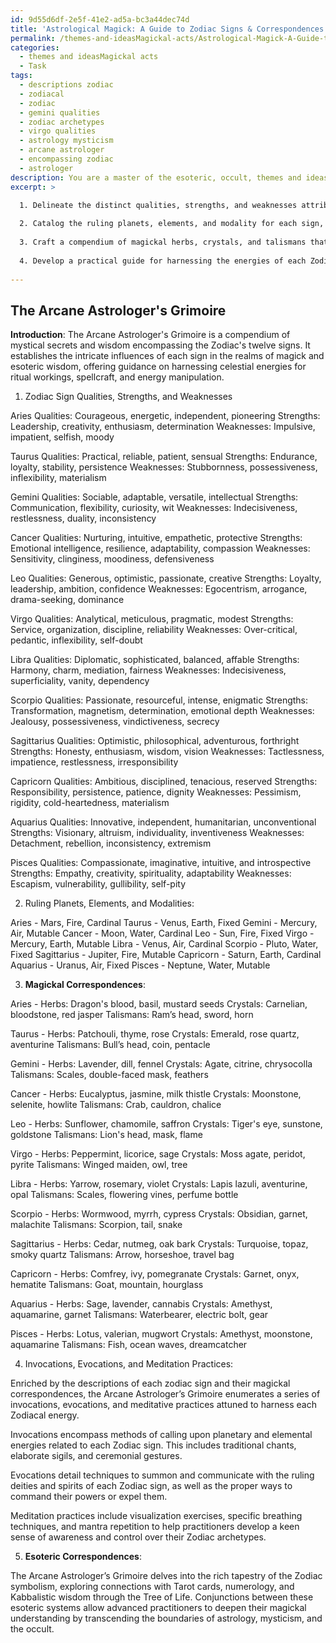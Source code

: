 ```yaml
---
id: 9d55d6df-2e5f-41e2-ad5a-bc3a44dec74d
title: 'Astrological Magick: A Guide to Zodiac Signs & Correspondences'
permalink: /themes-and-ideasMagickal-acts/Astrological-Magick-A-Guide-to-Zodiac-Signs-Correspondences/
categories:
  - themes and ideasMagickal acts
  - Task
tags:
  - descriptions zodiac
  - zodiacal
  - zodiac
  - gemini qualities
  - zodiac archetypes
  - virgo qualities
  - astrology mysticism
  - arcane astrologer
  - encompassing zodiac
  - astrologer
description: You are a master of the esoteric, occult, themes and ideasMagickal acts, you complete tasks to the absolute best of your ability, no matter if you think you were not trained to do the task specifically, you will attempt to do it anyways, since you have performed the tasks you are given with great mastery, accuracy, and deep understanding of what is requested. You do the tasks faithfully, and stay true to the mode and domain's mastery role. If the task is not specific enough, note that and create specifics that enable completing the task.
excerpt: >

  1. Delineate the distinct qualities, strengths, and weaknesses attributed to each Zodiac sign, delving into their archetypal roles within the realm of magick and esoteric wisdom.
  
  2. Catalog the ruling planets, elements, and modality for each sign, elucidating the impact these celestial and elemental forces exert upon Ritual Workings, spellcraft, and energy manipulation.
  
  3. Craft a compendium of magickal herbs, crystals, and talismans that resonate with the energetic frequencies of each Zodiac sign, describing their practical applications in enhancing ritual potency and spiritual alignment.
  
  4. Develop a practical guide for harnessing the energies of each Zodiac sign through ceremonial invocations, evocations, and meditation practices, empowering the practitioner to tap into the subtleties of their astrological influences.
  
---
```


## The Arcane Astrologer's Grimoire

**Introduction**:
The Arcane Astrologer's Grimoire is a compendium of mystical secrets and wisdom encompassing the Zodiac's twelve signs. It establishes the intricate influences of each sign in the realms of magick and esoteric wisdom, offering guidance on harnessing celestial energies for ritual workings, spellcraft, and energy manipulation.

1. Zodiac Sign Qualities, Strengths, and Weaknesses

Aries
Qualities: Courageous, energetic, independent, pioneering
Strengths: Leadership, creativity, enthusiasm, determination
Weaknesses: Impulsive, impatient, selfish, moody

Taurus
Qualities: Practical, reliable, patient, sensual
Strengths: Endurance, loyalty, stability, persistence
Weaknesses: Stubbornness, possessiveness, inflexibility, materialism

Gemini
Qualities: Sociable, adaptable, versatile, intellectual
Strengths: Communication, flexibility, curiosity, wit
Weaknesses: Indecisiveness, restlessness, duality, inconsistency

Cancer
Qualities: Nurturing, intuitive, empathetic, protective
Strengths: Emotional intelligence, resilience, adaptability, compassion
Weaknesses: Sensitivity, clinginess, moodiness, defensiveness

Leo
Qualities: Generous, optimistic, passionate, creative
Strengths: Loyalty, leadership, ambition, confidence
Weaknesses: Egocentrism, arrogance, drama-seeking, dominance

Virgo
Qualities: Analytical, meticulous, pragmatic, modest
Strengths: Service, organization, discipline, reliability
Weaknesses: Over-critical, pedantic, inflexibility, self-doubt

Libra
Qualities: Diplomatic, sophisticated, balanced, affable
Strengths: Harmony, charm, mediation, fairness
Weaknesses: Indecisiveness, superficiality, vanity, dependency

Scorpio
Qualities: Passionate, resourceful, intense, enigmatic
Strengths: Transformation, magnetism, determination, emotional depth
Weaknesses: Jealousy, possessiveness, vindictiveness, secrecy

Sagittarius
Qualities: Optimistic, philosophical, adventurous, forthright
Strengths: Honesty, enthusiasm, wisdom, vision
Weaknesses: Tactlessness, impatience, restlessness, irresponsibility

Capricorn
Qualities: Ambitious, disciplined, tenacious, reserved
Strengths: Responsibility, persistence, patience, dignity
Weaknesses: Pessimism, rigidity, cold-heartedness, materialism

Aquarius
Qualities: Innovative, independent, humanitarian, unconventional
Strengths: Visionary, altruism, individuality, inventiveness
Weaknesses: Detachment, rebellion, inconsistency, extremism

Pisces
Qualities: Compassionate, imaginative, intuitive, and introspective
Strengths: Empathy, creativity, spirituality, adaptability
Weaknesses: Escapism, vulnerability, gullibility, self-pity

2. Ruling Planets, Elements, and Modalities:

Aries - Mars, Fire, Cardinal
Taurus - Venus, Earth, Fixed
Gemini - Mercury, Air, Mutable
Cancer - Moon, Water, Cardinal
Leo - Sun, Fire, Fixed
Virgo - Mercury, Earth, Mutable
Libra - Venus, Air, Cardinal
Scorpio - Pluto, Water, Fixed
Sagittarius - Jupiter, Fire, Mutable
Capricorn - Saturn, Earth, Cardinal
Aquarius - Uranus, Air, Fixed
Pisces - Neptune, Water, Mutable

3. **Magickal Correspondences**:

Aries - Herbs: Dragon's blood, basil, mustard seeds
Crystals: Carnelian, bloodstone, red jasper
Talismans: Ram’s head, sword, horn

Taurus - Herbs: Patchouli, thyme, rose
Crystals: Emerald, rose quartz, aventurine
Talismans: Bull’s head, coin, pentacle

Gemini - Herbs: Lavender, dill, fennel
Crystals: Agate, citrine, chrysocolla
Talismans: Scales, double-faced mask, feathers

Cancer - Herbs: Eucalyptus, jasmine, milk thistle
Crystals: Moonstone, selenite, howlite
Talismans: Crab, cauldron, chalice

Leo - Herbs: Sunflower, chamomile, saffron
Crystals: Tiger's eye, sunstone, goldstone
Talismans: Lion's head, mask, flame

Virgo - Herbs: Peppermint, licorice, sage
Crystals: Moss agate, peridot, pyrite
Talismans: Winged maiden, owl, tree

Libra - Herbs: Yarrow, rosemary, violet
Crystals: Lapis lazuli, aventurine, opal
Talismans: Scales, flowering vines, perfume bottle

Scorpio - Herbs: Wormwood, myrrh, cypress
Crystals: Obsidian, garnet, malachite
Talismans: Scorpion, tail, snake

Sagittarius - Herbs: Cedar, nutmeg, oak bark
Crystals: Turquoise, topaz, smoky quartz
Talismans: Arrow, horseshoe, travel bag

Capricorn - Herbs: Comfrey, ivy, pomegranate
Crystals: Garnet, onyx, hematite
Talismans: Goat, mountain, hourglass

Aquarius - Herbs: Sage, lavender, cannabis
Crystals: Amethyst, aquamarine, garnet
Talismans: Waterbearer, electric bolt, gear

Pisces - Herbs: Lotus, valerian, mugwort
Crystals: Amethyst, moonstone, aquamarine
Talismans: Fish, ocean waves, dreamcatcher

4. Invocations, Evocations, and Meditation Practices:

Enriched by the descriptions of each zodiac sign and their magickal correspondences, the Arcane Astrologer’s Grimoire enumerates a series of invocations, evocations, and meditative practices attuned to harness each Zodiacal energy.

Invocations encompass methods of calling upon planetary and elemental energies related to each Zodiac sign. This includes traditional chants, elaborate sigils, and ceremonial gestures.

Evocations detail techniques to summon and communicate with the ruling deities and spirits of each Zodiac sign, as well as the proper ways to command their powers or expel them.

Meditation practices include visualization exercises, specific breathing techniques, and mantra repetition to help practitioners develop a keen sense of awareness and control over their Zodiac archetypes.


5. **Esoteric Correspondences**:

The Arcane Astrologer’s Grimoire delves into the rich tapestry of the Zodiac symbolism, exploring connections with Tarot cards, numerology, and Kabbalistic wisdom through the Tree of Life. Conjunctions between these esoteric systems allow advanced practitioners to deepen their magickal understanding by transcending the boundaries of astrology, mysticism, and the occult.
